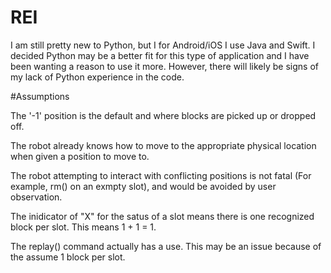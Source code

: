 # REI
I am still pretty new to Python, but I for Android/iOS I use Java and Swift. I decided Python may be a better fit for this type of application and I have been wanting a reason to use it more. However, there will likely be signs of my lack of Python experience in the code.

#Assumptions

The '-1' position is the default and where blocks are picked up or dropped off.

The robot already knows how to move to the appropriate physical location when given a position to move to.

The robot attempting to interact with conflicting positions is not fatal (For example, rm() on an exmpty slot), and would be avoided by user observation.

The inidicator of "X" for the satus of a slot means there is one recognized block per slot. This means 1 + 1 = 1.

The replay() command actually has a use. This may be an issue because of the assume 1 block per slot.
